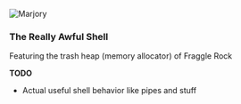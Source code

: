 ![Marjory](https://vignette.wikia.nocookie.net/muppet/images/b/b8/Trash_heap.jpg/revision/latest?cb=20101120181311)

### The Really Awful Shell

Featuring the trash heap (memory allocator) of Fraggle Rock

**TODO**
  * Actual useful shell behavior like pipes and stuff


